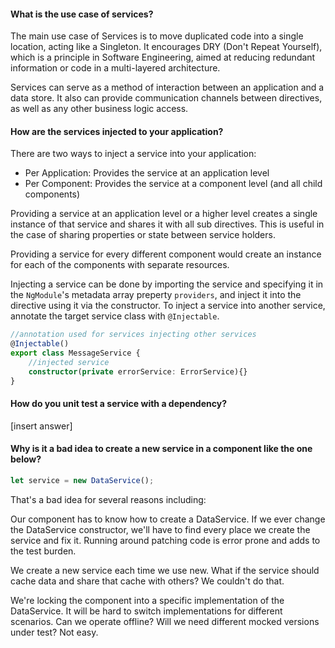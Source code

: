 #### What is the use case of services?

The main use case of Services is to move duplicated code into a single location, acting like a Singleton. It encourages DRY (Don't Repeat Yourself), which is a principle in Software Engineering, aimed at reducing redundant information or code in a multi-layered architecture.

Services can serve as a method of interaction between an application and a data store. It also can provide communication channels between directives, as well as any other business logic access.

#### How are the services injected to your application?

There are two ways to inject a service into your application:

- Per Application: Provides the service at an application level
- Per Component: Provides the service at a component level (and all child components)

Providing a service at an application level or a higher level creates a single instance of that service and shares it with all sub directives. This is useful in the case of sharing properties or state between service holders.

Providing a service for every different component would create an instance for each of the components with separate resources.

Injecting a service can be done by importing the service and specifying it in the `NgModule`'s metadata array preperty `providers`, and inject it into the directive using it via the constructor. To inject a service into another service, annotate the target service class with `@Injectable`.

```ts
//annotation used for services injecting other services
@Injectable()
export class MessageService {
	//injected service
	constructor(private errorService: ErrorService){}
}
```

#### How do you unit test a service with a dependency?
[insert answer]

#### Why is it a bad idea to create a new service in a component like the one below?

```ts
let service = new DataService();
```

That's a bad idea for several reasons including:

Our component has to know how to create a DataService. If we ever change the DataService constructor, we'll have to find every place we create the service and fix it. Running around patching code is error prone and adds to the test burden.

We create a new service each time we use new. What if the service should cache data and share that cache with others? We couldn't do that.

We're locking the component into a specific implementation of the DataService. It will be hard to switch implementations for different scenarios. Can we operate offline? Will we need different mocked versions under test? Not easy.
